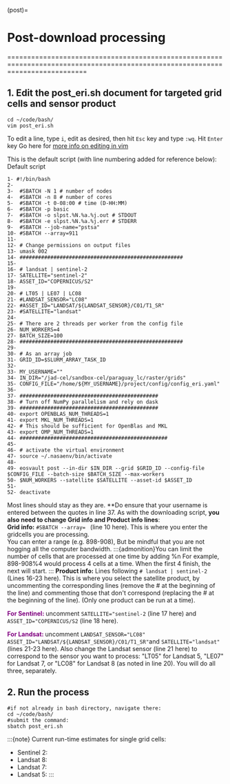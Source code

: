 (post)=
# Post-download processing 
================================================================================================================================

## 1. Edit the post_eri.sh document for targeted grid cells and sensor product
```
cd ~/code/bash/
vim post_eri.sh
```
To edit a line, type `i`, edit as desired, then hit `Esc` key and type `:wq`. Hit `Enter` key
Go here for [more info on editing in vim](vimCommands)

This is the default script (with line numbering added for reference below):
Default script
```
1- #!/bin/bash
2- 
3-  #SBATCH -N 1 # number of nodes
4-  #SBATCH -n 8 # number of cores
5-  #SBATCH -t 0-08:00 # time (D-HH:MM)
6-  #SBATCH -p basic
7-  #SBATCH -o slpst.%N.%a.%j.out # STDOUT
8-  #SBATCH -e slpst.%N.%a.%j.err # STDERR
9-  #SBATCH --job-name="pstsa"
10- #SBATCH --array=911
11- 
12- # Change permissions on output files
13- umask 002 
14- #####################################################
15- 
16- # landsat | sentinel-2
17- SATELLITE="sentinel-2"
18- ASSET_ID="COPERNICUS/S2"
19- 
20- # LT05 | LE07 | LC08
21- #LANDSAT_SENSOR="LC08"
22- #ASSET_ID="LANDSAT/${LANDSAT_SENSOR}/C01/T1_SR"
23- #SATELLITE="landsat"
24- 
25- # There are 2 threads per worker from the config file
26- NUM_WORKERS=4
27- BATCH_SIZE=100
28- #####################################################
29- 
30- # As an array job
31- GRID_ID=$SLURM_ARRAY_TASK_ID
32- 
33- MY_USERNAME=""
34- IN_DIR="/jad-cel/sandbox-cel/paraguay_lc/raster/grids"
35- CONFIG_FILE="/home/${MY_USERNAME}/project/config/config_eri.yaml"
36- 
37- #############################################
38- # Turn off NumPy parallelism and rely on dask
39- #############################################
40- export OPENBLAS_NUM_THREADS=1
41- export MKL_NUM_THREADS=1
42- # This should be sufficient for OpenBlas and MKL
43- export OMP_NUM_THREADS=1
44- ################################################
45- 
46- # activate the virtual environment
47- source ~/.nasaenv/bin/activate
48- 
49- eosvault post --in-dir $IN_DIR --grid $GRID_ID --config-file $CONFIG_FILE --batch-size $BATCH_SIZE --max-workers 
50- $NUM_WORKERS --satellite $SATELLITE --asset-id $ASSET_ID
51- 
52- deactivate
```
Most lines should stay as they are.
**Do ensure that your username is entered between the quotes in line 37.
As with the downloading script, **you also need to change Grid info and Product info lines**:  
**Grid info:** `#SBATCH --array= ` (line 10 here). This is where you enter the gridcells you are processing.  
     You can enter a range (e.g. 898-908), But be mindful that you are not hogging all the computer bandwidth.
:::{admonition}You can limit the number of cells that are processed at one time by adding %n
For example, 898-908%4 would process 4 cells at a time. When the first 4 finish, the next will start.
:::
**Product info:** Lines following `# landsat | sentinel-2` (Lines 16-23 here). This is where you select the satellite product, by uncommenting the corresponding lines (remove the # at the beginning of the line) and commenting those that don't correspond (replacing the # at the beginning of the line). (Only one product can be run at a time).   

**<span style='color:purple'> For Sentinel: </span>** uncomment `SATELLITE="sentinel-2` (line 17 here) and `ASSET_ID="COPERNICUS/S2` (line 18 here).

**<span style='color:purple'> For Landsat: </span>** uncomment `LANDSAT_SENSOR="LC08"` `ASSET_ID="LANDSAT/${LANDSAT_SENSOR}/C01/T1_SR"`and `SATELLITE="landsat"` (lines 21-23 here). Also change the Landsat sensor (line 21 here) to correspond to the sensor you want to process: "LT05" for Landsat 5, "LE07" for Landsat 7, or "LC08" for Landsat 8 (as noted in line 20). You will do all three, separately.   

## 2. Run the process
```
#if not already in bash directory, navigate there:
cd ~/code/bash/
#submit the command:
sbatch post_eri.sh
``` 
:::{note}
Current run-time estimates for single grid cells:
* Sentinel 2: 
* Landsat 8:
* Landsat 7:
* Landsat 5:
:::